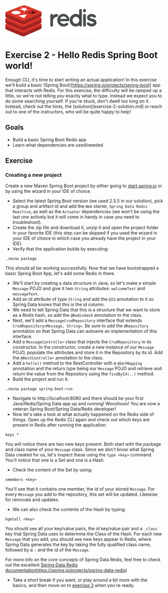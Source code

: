 <img src="../img/redis-logo-full-color-rgb.png" height=100/>

# Exercise 2 - Hello Redis Spring Boot world!
Enough CLI, it's time to start writing an actual application! In this exercise we'll build a basic (Spring Boot)[https://spring.io/projects/spring-boot] app that interacts with Redis. For this exercise, the difficulty will be ramped up a little, so we're not telling you exactly what to type. Instead we expect you to do some searching yourself. If you're stuck, don't dwell too long on it. Instead, check out the hints, the (solution)[exercise-2-solution.md] or reach out to one of the instructors, who will be quite happy to help!

## Goals

* Build a basic Spring Boot Redis app
* Learn what dependencies are used/needed

## Exercise
### Creating a new project
Create a new Maven Spring Boot project by either going to [start.spring.io](https://start.spring.io) or by using the wizard in your IDE of choice.
* Select the latest Spring Boot version (we used 2.5.5 in our solution), pick a group and artifact id and add the `Web` starter, `Spring Data Redis Reactive`, as well as the `Actuator` dependencies (we won't be using the last one actively but it will come in handy in case you need to troubleshoot).
* Create the zip file and download it, unzip it and open the project folder in your favorite IDE (this step can be skipped if you used the wizard in your IDE of choice in which case you already have the project in your IDE).
* Verify that the application builds by executing:
```
./mvnw package
```
This should all be working successfully. Now that we have bootstrapped a basic Spring Boot App, let's add some Redis in there.
* We'll start by creating a data structure in Java, so let's make a simple `Message` POJO and give it two `String` attributes: `welcomeText` and `messageText`.
* Add an id attribute of type `String` and add the `@Id` annotation to it so Spring Data knows that this is the id column.
* We need to tell Spring Data that this is a structure that we want to store as a Redis hash, so add the `@RedisHash` annotation to the class.
* Next, we'll add a `MessageCrudRepository` interface that extends `CrudRepository<Message, String>`. Be sure to add the `@Repository` annotation so that Spring Data can autowire an implementation of this interface.
* Add a `MessageController` class that injects the `CrudRepository` in its constructor. In the constructor, create a new instance of our `Message` POJO, populate the attributes and store it in the Repository by its id. Add the `@RestController` annotation to the class.
* Add a `hello()` method to the RestController with a `@GetMapping` annotation and the return type being our `Message` POJO and retrieve and return the value from the Repository using the `findById(..)` method.
* Build the project and run it:
```
./mvnw package spring-boot:run
```
* Navigate to http://localhost:8080 and there should be your first Java/Redis/Spring Data app up and running!
Wooohooo! You are now a veteran Spring Boot/Spring Data/Redis developer!
* Now let's take a look at what actually happened on the Redis side of things. Open up the Redis CLI again and check out which keys are present in Redis after running the application:
```
keys *
```
You will notice there are two new keys present. Both start with the package and class name of your `Message` class. Since we don't know what Spring Data created for us, let's inspect these using the `type <key>` command. You'll notice that one is a Set and one is a Hash.
* Check the content of the Set by using:
```
smembers <key>
```
You'll see that it contains one member, the id of your stored `Message`. For every `Message` you add to the repository, this set will be updated. Likewise for removals and updates.
* We can also check the contents of the Hash by typing:
```
hgetall <key>
```
You should see all your key/value pairs, the id key/value pair and a `_class` key that Spring Data uses to determine the Class of the Hash. For each new `Message` that you add, you should see new keys appear in Redis, where Spring Data generates the key by taking the fully qualified class name, followed by a `:` and the id of the `Message`.

For more info on the core concepts of Spring Data Redis, feel free to check out the excellent [Spring Data Redis documentation]([)https://spring.io/projects/spring-data-redis)


* Take a short break if you want, or play around a bit more with the basics, and then move on to [exercise 3](exercise-3-start.md) when you're ready.